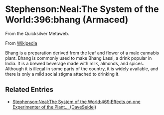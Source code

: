 
# Stephenson:Neal:The System of the World:396:bhang (Armaced)

From the Quicksilver Metaweb.

From [Wikipedia](/http-en-wikipedia-org-wiki-bhang)

Bhang is a preparation derived from the leaf and flower of a male cannabis plant. Bhang is commonly used to make Bhang Lassi, a drink popular in India. It is a brewed beverage made with milk, almonds, and spices. Although it is illegal in some parts of the country, it is widely available, and there is only a mild social stigma attached to drinking it.

## Related Entries


* [Stephenson:Neal:The System of the World:469:Effects on one Experimenter of the Plant... (DaveSeidel)](/stephenson-neal-the-system-of-the-world-469-effects-on-one-experimenter-of-the-plant-daveseidel)
